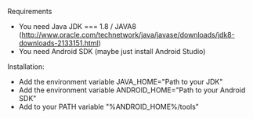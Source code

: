 Requirements

- You need Java JDK === 1.8 / JAVA8 (http://www.oracle.com/technetwork/java/javase/downloads/jdk8-downloads-2133151.html)
- You need Android SDK (maybe just install Android Studio)

Installation:

- Add the environment variable JAVA_HOME="Path to your JDK"
- Add the environment variable ANDROID_HOME="Path to your Android SDK"
- Add to your PATH variable "%ANDROID_HOME%/tools"
